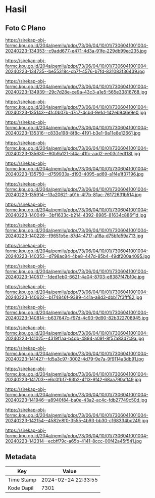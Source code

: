 # Hasil

## Foto C Plano

https://sirekap-obj-formc.kpu.go.id/204a/pemilu/pdpr/73/06/04/10/01/7306041001004-20240223-134353--c9add677-e471-4d3a-91fe-229db99ec235.jpg

https://sirekap-obj-formc.kpu.go.id/204a/pemilu/pdpr/73/06/04/10/01/7306041001004-20240223-134735--be55318c-cb7f-4576-b7fd-831083f36439.jpg

https://sirekap-obj-formc.kpu.go.id/204a/pemilu/pdpr/73/06/04/10/01/7306041001004-20240223-134939--29c7d28e-ce9a-43c3-a1e5-565e33816768.jpg

https://sirekap-obj-formc.kpu.go.id/204a/pemilu/pdpr/73/06/04/10/01/7306041001004-20240223-135143--41c0b07b-d7c7-4cbd-9e1d-142eb946e9e0.jpg

https://sirekap-obj-formc.kpu.go.id/204a/pemilu/pdpr/73/06/04/10/01/7306041001004-20240223-135316--c833e198-8f8c-4191-b3e1-9a11e8e12661.jpg

https://sirekap-obj-formc.kpu.go.id/204a/pemilu/pdpr/73/06/04/10/01/7306041001004-20240223-135630--90b9a121-5f4a-41fc-aad2-ee03c1edf18f.jpg

https://sirekap-obj-formc.kpu.go.id/204a/pemilu/pdpr/73/06/04/10/01/7306041001004-20240223-135750--d759933a-d193-4095-ad69-a1f4e1f37196.jpg

https://sirekap-obj-formc.kpu.go.id/204a/pemilu/pdpr/73/06/04/10/01/7306041001004-20240223-135914--13a20621-a01b-4f7b-81ac-76172631b514.jpg

https://sirekap-obj-formc.kpu.go.id/204a/pemilu/pdpr/73/06/04/10/01/7306041001004-20240223-140049--3bf1633c-b214-4392-8985-81634c886f1d.jpg

https://sirekap-obj-formc.kpu.go.id/204a/pemilu/pdpr/73/06/04/10/01/7306041001004-20240223-140228--f9651b5e-87d4-4717-a18a-d75bfd59a713.jpg

https://sirekap-obj-formc.kpu.go.id/204a/pemilu/pdpr/73/06/04/10/01/7306041001004-20240223-140353--d798ac84-4be8-447d-85b4-49df200a4095.jpg

https://sirekap-obj-formc.kpu.go.id/204a/pemilu/pdpr/73/06/04/10/01/7306041001004-20240223-140517--1ded1eb0-6621-4a04-8703-e8387f47b10e.jpg

https://sirekap-obj-formc.kpu.go.id/204a/pemilu/pdpr/73/06/04/10/01/7306041001004-20240223-140622--b174846f-9389-441a-a8d3-dbb17f3fff82.jpg

https://sirekap-obj-formc.kpu.go.id/204a/pemilu/pdpr/73/06/04/10/01/7306041001004-20240223-140814--b637647c-f97d-4c93-9d90-82b322708945.jpg

https://sirekap-obj-formc.kpu.go.id/204a/pemilu/pdpr/73/06/04/10/01/7306041001004-20240223-141025--4319f1aa-b4db-4894-a091-8f57a83d7c9a.jpg

https://sirekap-obj-formc.kpu.go.id/204a/pemilu/pdpr/73/06/04/10/01/7306041001004-20240223-141427--fd5a3c97-3002-4d79-9e7a-9f9114a3db91.jpg

https://sirekap-obj-formc.kpu.go.id/204a/pemilu/pdpr/73/06/04/10/01/7306041001004-20240223-141703--e6c0fbf7-93b2-4f13-9f42-68aa790aff49.jpg

https://sirekap-obj-formc.kpu.go.id/204a/pemilu/pdpr/73/06/04/10/01/7306041001004-20240223-141946--a8940f84-ba0e-43a2-ac4c-fdb27749c50d.jpg

https://sirekap-obj-formc.kpu.go.id/204a/pemilu/pdpr/73/06/04/10/01/7306041001004-20240223-142154--4582e8f0-3555-4b93-bb30-c168334bc249.jpg

https://sirekap-obj-formc.kpu.go.id/204a/pemilu/pdpr/73/06/04/10/01/7306041001004-20240223-142314--ecbff79c-a65b-4141-8ccc-00f42a45f541.jpg


## Metadata

| Key        | Value               |
| ---------- | ------------------- |
| Time Stamp | 2024-02-24 22:33:55 |
| Kode Dapil | 7301                |




